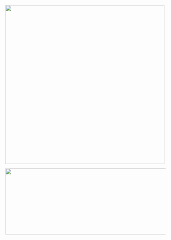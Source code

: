 
<p align="left"><a href="https://t.me/maskedcoder7"> <img src="https://telegra.ph/file/9db38171c79a1b4710e30.png" width="500"></a></p> 



<p align="center"><a href="https://heroku.com/deploy?template=https://github.com/Anixdev/catxuserbot"> <img src="https://img.shields.io/badge/Deploy%20To%20Heroku-orange?style=for-the-badge&logo=heroku" width="520" height="208.45"/></a></p>
